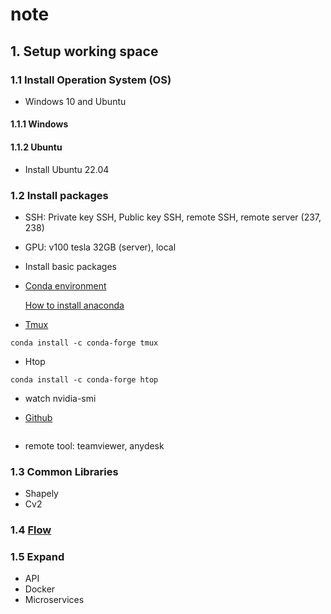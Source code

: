 # note

## 1. Setup working space
### 1.1 Install Operation System (OS)
* Windows 10 and Ubuntu

#### 1.1.1 Windows
#### 1.1.2 Ubuntu
* Install Ubuntu 22.04

### 1.2 Install packages
* SSH: Private key SSH, Public key SSH, remote SSH, remote server (237, 238)
* GPU: v100 tesla 32GB (server), local
* Install basic packages
* [Conda environment](https://docs.conda.io/projects/conda/en/4.6.0/_downloads/52a95608c49671267e40c689e0bc00ca/conda-cheatsheet.pdf)

     [How to install anaconda](https://docs.anaconda.com/anaconda/install/linux/)
* [Tmux](https://tmuxcheatsheet.com/)
```
conda install -c conda-forge tmux
```
* Htop
```
conda install -c conda-forge htop
```

* watch nvidia-smi

* [Github](https://education.github.com/git-cheat-sheet-education.pdf) 
```
```

* remote tool: teamviewer, anydesk

### 1.3 Common Libraries
* Shapely
* Cv2

### 1.4 [Flow](https://docs.google.com/document/d/1zAiTrEINrVP7vnkV3pH_mM4A7NrD1N0zi-KAq0fXL0c/edit#heading=h.hzm7uijj1sgr)

### 1.5 Expand
* API
* Docker
* Microservices
